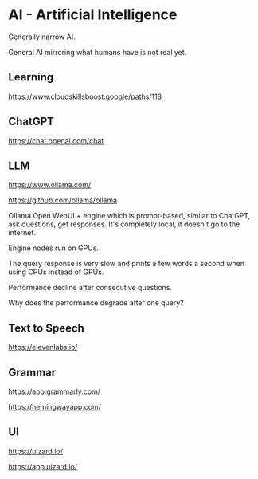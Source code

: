 # AI - Artificial Intelligence

Generally narrow AI.

General AI mirroring what humans have is not real yet.

## Learning

https://www.cloudskillsboost.google/paths/118

## ChatGPT

https://chat.openai.com/chat

## LLM

https://www.ollama.com/

https://github.com/ollama/ollama

Ollama Open WebUI + engine which is prompt-based, similar to ChatGPT, ask questions, get responses.
It's completely local, it doesn't go to the internet.

Engine nodes run on GPUs.

The query response is very slow and prints a few words a second when using CPUs instead of GPUs.

Performance decline after consecutive questions.

Why does the performance degrade after one query?

## Text to Speech

https://elevenlabs.io/

## Grammar

https://app.grammarly.com/

https://hemingwayapp.com/

## UI

https://uizard.io/

https://app.uizard.io/
